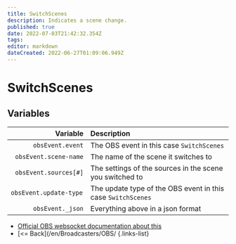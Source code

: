 ```yaml
---
title: SwitchScenes
description: Indicates a scene change.
published: true
date: 2022-07-03T21:42:32.354Z
tags: 
editor: markdown
dateCreated: 2022-06-27T01:09:06.949Z
---
```


# SwitchScenes

## Variables

| Variable | Description |
|---------:|:------------|
| `obsEvent.event` | The OBS event in this case `SwitchScenes`
| `obsEvent.scene-name` | The name of the scene it switches to
| `obsEvent.sources[#]` | The settings of the sources in the scene you switched to
| `obsEvent.update-type	` | The update type of the OBS event in this case `SwitchScenes`
| `obsEvent._json` | Everything above in a json format
* [Official OBS websocket documentation about this](https://github.com/obsproject/obs-websocket/blob/4.x-current/docs/generated/protocol.md#switchscenes)
* [<= Back](/en/Broadcasters/OBS/
{.links-list}
